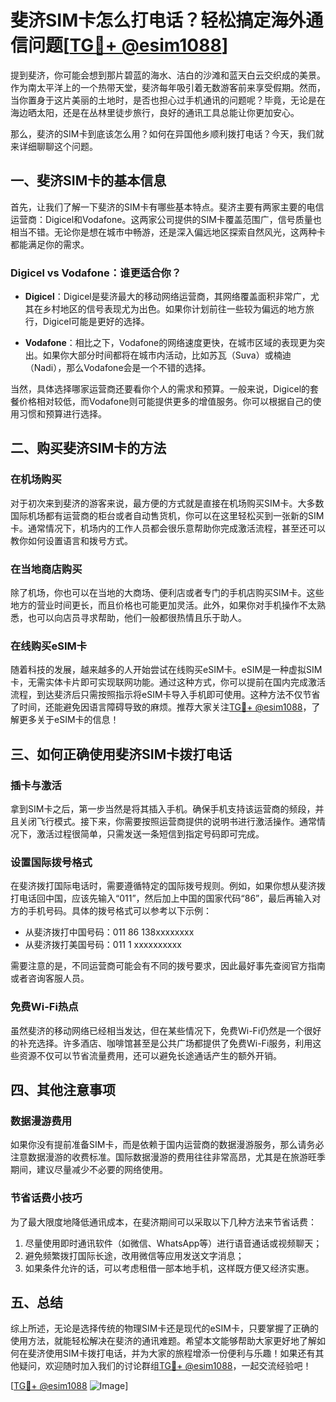 # 斐济SIM卡怎么打电话？轻松搞定海外通信问题[[TG💪+ @esim1088](https://t.me/s/esim1088)]

提到斐济，你可能会想到那片碧蓝的海水、洁白的沙滩和蓝天白云交织成的美景。作为南太平洋上的一个热带天堂，斐济每年吸引着无数游客前来享受假期。然而，当你置身于这片美丽的土地时，是否也担心过手机通讯的问题呢？毕竟，无论是在海边晒太阳，还是在丛林里徒步旅行，良好的通讯工具总能让你更加安心。

那么，斐济的SIM卡到底该怎么用？如何在异国他乡顺利拨打电话？今天，我们就来详细聊聊这个问题。

## 一、斐济SIM卡的基本信息

首先，让我们了解一下斐济的SIM卡有哪些基本特点。斐济主要有两家主要的电信运营商：Digicel和Vodafone。这两家公司提供的SIM卡覆盖范围广，信号质量也相当不错。无论你是想在城市中畅游，还是深入偏远地区探索自然风光，这两种卡都能满足你的需求。

### Digicel vs Vodafone：谁更适合你？

- **Digicel**：Digicel是斐济最大的移动网络运营商，其网络覆盖面积非常广，尤其在乡村地区的信号表现尤为出色。如果你计划前往一些较为偏远的地方旅行，Digicel可能是更好的选择。
  
- **Vodafone**：相比之下，Vodafone的网络速度更快，在城市区域的表现更为突出。如果你大部分时间都将在城市内活动，比如苏瓦（Suva）或楠迪（Nadi），那么Vodafone会是一个不错的选择。

当然，具体选择哪家运营商还要看你个人的需求和预算。一般来说，Digicel的套餐价格相对较低，而Vodafone则可能提供更多的增值服务。你可以根据自己的使用习惯和预算进行选择。

## 二、购买斐济SIM卡的方法

### 在机场购买

对于初次来到斐济的游客来说，最方便的方式就是直接在机场购买SIM卡。大多数国际机场都有运营商的柜台或者自动售货机，你可以在这里轻松买到一张新的SIM卡。通常情况下，机场内的工作人员都会很乐意帮助你完成激活流程，甚至还可以教你如何设置语言和拨号方式。

### 在当地商店购买

除了机场，你也可以在当地的大商场、便利店或者专门的手机店购买SIM卡。这些地方的营业时间更长，而且价格也可能更加灵活。此外，如果你对手机操作不太熟悉，也可以向店员寻求帮助，他们一般都很热情且乐于助人。

### 在线购买eSIM卡

随着科技的发展，越来越多的人开始尝试在线购买eSIM卡。eSIM是一种虚拟SIM卡，无需实体卡片即可实现联网功能。通过这种方式，你可以提前在国内完成激活流程，到达斐济后只需按照指示将eSIM卡导入手机即可使用。这种方法不仅节省了时间，还能避免因语言障碍导致的麻烦。推荐大家关注[TG💪+ @esim1088](https://t.me/s/esim1088)，了解更多关于eSIM卡的信息！

## 三、如何正确使用斐济SIM卡拨打电话

### 插卡与激活

拿到SIM卡之后，第一步当然是将其插入手机。确保手机支持该运营商的频段，并且关闭飞行模式。接下来，你需要按照运营商提供的说明书进行激活操作。通常情况下，激活过程很简单，只需发送一条短信到指定号码即可完成。

### 设置国际拨号格式

在斐济拨打国际电话时，需要遵循特定的国际拨号规则。例如，如果你想从斐济拨打电话回中国，应该先输入“011”，然后加上中国的国家代码“86”，最后再输入对方的手机号码。具体的拨号格式可以参考以下示例：

- 从斐济拨打中国号码：011 86 138xxxxxxxx
- 从斐济拨打美国号码：011 1 xxxxxxxxxx

需要注意的是，不同运营商可能会有不同的拨号要求，因此最好事先查阅官方指南或者咨询客服人员。

### 免费Wi-Fi热点

虽然斐济的移动网络已经相当发达，但在某些情况下，免费Wi-Fi仍然是一个很好的补充选择。许多酒店、咖啡馆甚至是公共广场都提供了免费Wi-Fi服务，利用这些资源不仅可以节省流量费用，还可以避免长途通话产生的额外开销。

## 四、其他注意事项

### 数据漫游费用

如果你没有提前准备SIM卡，而是依赖于国内运营商的数据漫游服务，那么请务必注意数据漫游的收费标准。国际数据漫游的费用往往非常高昂，尤其是在旅游旺季期间，建议尽量减少不必要的网络使用。

### 节省话费小技巧

为了最大限度地降低通讯成本，在斐济期间可以采取以下几种方法来节省话费：

1. 尽量使用即时通讯软件（如微信、WhatsApp等）进行语音通话或视频聊天；
2. 避免频繁拨打国际长途，改用微信等应用发送文字消息；
3. 如果条件允许的话，可以考虑租借一部本地手机，这样既方便又经济实惠。

## 五、总结

综上所述，无论是选择传统的物理SIM卡还是现代的eSIM卡，只要掌握了正确的使用方法，就能轻松解决在斐济的通讯难题。希望本文能够帮助大家更好地了解如何在斐济使用SIM卡拨打电话，并为大家的旅程增添一份便利与乐趣！如果还有其他疑问，欢迎随时加入我们的讨论群组[TG💪+ @esim1088](https://t.me/s/esim1088)，一起交流经验吧！

[[TG💪+ @esim1088](https://t.me/s/esim1088) ![Image](https://i.postimg.cc/4NQfJmqS/Snipaste-2025-05-13-00-14-12.png)]